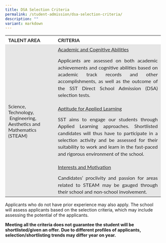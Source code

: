 ```yaml
---
title: DSA Selection Criteria
permalink: /student-admission/dsa-selection-criteria/
description: ""
variant: markdown
---
```

<table style="box-sizing: inherit; font-family: &quot;Source Sans Pro&quot;, sans-serif; border-collapse: collapse; border-spacing: 0px; width: 802.664px; font-size: 16px; font-style: normal; font-variant-ligatures: normal; font-variant-caps: normal; font-weight: 400; letter-spacing: normal; orphans: 2; text-align: start; text-transform: none; white-space: normal; widows: 2; word-spacing: 0px; -webkit-text-stroke-width: 0px; text-decoration-thickness: initial; text-decoration-style: initial; text-decoration-color: initial; max-width: 100%; color: rgb(34, 34, 34); background-color: rgb(255, 255, 255);">
   <tbody style="box-sizing: inherit; font-family: Lato, sans-serif;">
      <tr style="box-sizing: inherit; font-family: Lato, sans-serif; background: rgb(255, 255, 255);">
         <td style="box-sizing: inherit; font-family: Lato, sans-serif; padding: 5px 10px; text-align: left; vertical-align: top; border-style: solid; border-color: rgb(214, 214, 214); border-image: initial; border-width: 0px 0px 1px;"><b style="box-sizing: inherit; font-family: inherit; font-weight: bold;">TALENT AREA</b></td>
         <td style="box-sizing: inherit; font-family: Lato, sans-serif; padding: 5px 10px; text-align: left; vertical-align: top; border-style: solid; border-color: rgb(214, 214, 214); border-image: initial; border-width: 0px 0px 1px;"><b style="box-sizing: inherit; font-family: inherit; font-weight: bold;">CRITERIA</b></td>
      </tr>
      <tr style="box-sizing: inherit; font-family: Lato, sans-serif; background: rgb(230, 230, 230);">
         <td style="box-sizing: inherit; font-family: Lato, sans-serif; padding: 5px 10px; text-align: left; vertical-align: middle; border: 0px solid rgb(214, 214, 214);"><span style="box-sizing: inherit; font-family: Lato, sans-serif; font-style: inherit; font-weight: 400;">Science, Technology, &nbsp;Engineering, Aesthetics and Mathematics (STEAM)</span></td>
         <td style="box-sizing: inherit; font-family: Lato, sans-serif; padding: 5px 10px; text-align: left; vertical-align: top; border: 0px solid rgb(214, 214, 214);">
            <span style="box-sizing: inherit; font-family: Lato, sans-serif; font-style: inherit; font-weight: inherit; text-decoration: underline;"><span style="box-sizing: inherit; font-family: Lato, sans-serif; font-style: inherit; font-weight: 400;">Academic and Cognitive Abilities</span></span>
            <p style="box-sizing: inherit; font-family: Lato, sans-serif; margin: 1rem 0px 1em; padding: 0px; font-size: 1em; line-height: 1rem;"></p>
            <p align="justify" style="box-sizing: inherit; font-family: Lato, sans-serif; margin: 1rem 0px 1em; padding: 0px; font-size: 1em; line-height: 1.4rem;"><span style="box-sizing: inherit; font-family: Lato, sans-serif; font-style: inherit; font-weight: 400;">Applicants are assessed on both academic achievements and cognitive abilities based on academic track records and other accomplishments, as well as the outcome of the SST Direct School Admission (DSA) selection tests.</span></p>
            <p style="box-sizing: inherit; font-family: Lato, sans-serif; margin: 1.5rem 0px 1em; padding: 0px; font-size: 1em; line-height: 1rem;"><span style="box-sizing: inherit; font-family: Lato, sans-serif; font-style: inherit; font-weight: inherit; text-decoration: underline;"><span style="box-sizing: inherit; font-family: Lato, sans-serif; font-style: inherit; font-weight: 400;">Aptitude for Applied Learning</span></span></p>
            <p align="justify" style="box-sizing: inherit; font-family: Lato, sans-serif; margin: 1rem 0px 1em; padding: 0px; font-size: 1em; line-height: 1.4rem;"><span style="box-sizing: inherit; font-family: Lato, sans-serif; font-style: inherit; font-weight: 400;">SST aims to engage our students through Applied Learning approaches. Shortlisted candidates will thus have to participate in a selection activity and be assessed for their suitability to work and learn in the fast-paced and rigorous environment of the school.</span></p>
            <p style="box-sizing: inherit; font-family: Lato, sans-serif; margin: 1.5rem 0px 1em; padding: 0px; font-size: 1em; line-height: 1rem;"><span style="box-sizing: inherit; font-family: Lato, sans-serif; font-style: inherit; font-weight: inherit; text-decoration: underline;"><span style="box-sizing: inherit; font-family: Lato, sans-serif; font-style: inherit; font-weight: 400;">Interests and Motivation</span></span></p>
            <p align="justify" style="box-sizing: inherit; font-family: Lato, sans-serif; margin: 1rem 0px 0rem; padding: 0px; font-size: 1em; line-height: 1.4rem;"><span style="box-sizing: inherit; font-family: Lato, sans-serif; font-style: inherit; font-weight: 400;">Candidates’ proclivity and passion for areas related to STEAM may be gauged through their school and non-school involvement.</span></p>
         </td>
      </tr>
   </tbody>
</table>

Applicants who do not have prior experience may also apply. The school will assess applicants based on the selection criteria, which may include assessing the potential of the applicants.

**Meeting all the criteria does not guarantee the student will be shortlisted/given an offer.**
**Due to different profiles of applicants, selection/shortlisting trends may differ year on year.**
